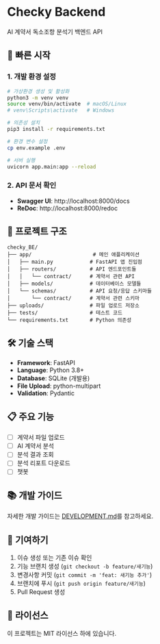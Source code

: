 # Checky Backend

AI 계약서 독소조항 분석기 백엔드 API

## 🚀 빠른 시작

### 1. 개발 환경 설정

```bash
# 가상환경 생성 및 활성화
python3 -m venv venv
source venv/bin/activate  # macOS/Linux
# venv\Scripts\activate   # Windows

# 의존성 설치
pip3 install -r requirements.txt

# 환경 변수 설정
cp env.example .env

# 서버 실행
uvicorn app.main:app --reload
```

### 2. API 문서 확인

- **Swagger UI**: http://localhost:8000/docs
- **ReDoc**: http://localhost:8000/redoc

## 📁 프로젝트 구조

```
checky_BE/
├── app/                    # 메인 애플리케이션
│   ├── main.py            # FastAPI 앱 진입점
│   ├── routers/           # API 엔드포인트들
│   │   └── contract/      # 계약서 관련 API
│   ├── models/            # 데이터베이스 모델들
│   └── schemas/           # API 요청/응답 스키마들
│       └── contract/      # 계약서 관련 스키마
├── uploads/               # 파일 업로드 저장소
├── tests/                 # 테스트 코드
└── requirements.txt       # Python 의존성
```

## 🛠 기술 스택

- **Framework**: FastAPI
- **Language**: Python 3.8+
- **Database**: SQLite (개발용)
- **File Upload**: python-multipart
- **Validation**: Pydantic

## 📋 주요 기능

- [ ] 계약서 파일 업로드
- [ ] AI 계약서 분석
- [ ] 분석 결과 조회
- [ ] 분석 리포트 다운로드
- [ ] 챗봇

## 📚 개발 가이드

자세한 개발 가이드는 [DEVELOPMENT.md](./DEVELOPMENT.md)를 참고하세요.

## 🤝 기여하기

1. 이슈 생성 또는 기존 이슈 확인
2. 기능 브랜치 생성 (`git checkout -b feature/새기능`)
3. 변경사항 커밋 (`git commit -m 'feat: 새기능 추가'`)
4. 브랜치에 푸시 (`git push origin feature/새기능`)
5. Pull Request 생성

## 📄 라이선스

이 프로젝트는 MIT 라이선스 하에 있습니다.
